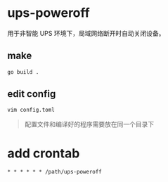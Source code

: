 # ups-poweroff
用于非智能 UPS 环境下，局域网络断开时自动关闭设备。

## make 

```bash
go build .
```

## edit config 

```bash
vim config.toml
```
> 配置文件和编译好的程序需要放在同一个目录下

# add crontab 

```
* * * * * * /path/ups-poweroff
```
